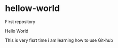 # hellow-world
First repository

Hello World

This is very fisrt time i am learning how to use Git-hub 
